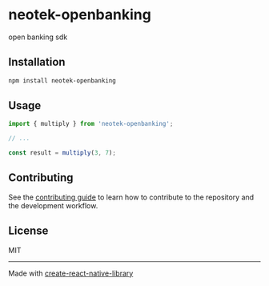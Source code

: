 # neotek-openbanking

open banking sdk

## Installation

```sh
npm install neotek-openbanking
```

## Usage


```js
import { multiply } from 'neotek-openbanking';

// ...

const result = multiply(3, 7);
```


## Contributing

See the [contributing guide](CONTRIBUTING.md) to learn how to contribute to the repository and the development workflow.

## License

MIT

---

Made with [create-react-native-library](https://github.com/callstack/react-native-builder-bob)
